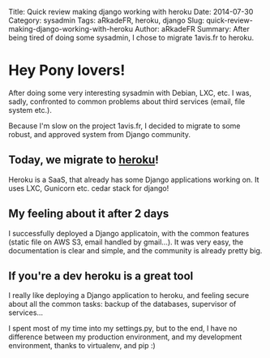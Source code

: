 Title: Quick review making django working with heroku
Date: 2014-07-30
Category: sysadmin
Tags: aRkadeFR, heroku, django
Slug: quick-review-making-django-working-with-heroku
Author: aRkadeFR
Summary: After being tired of doing some sysadmin, I chose to migrate 1avis.fr to heroku.

# Hey Pony lovers! #

After doing some very interesting sysadmin with Debian, LXC, etc. I was, sadly,
confronted to common problems about third services (email, file system etc.).

Because I'm slow on the project 1avis.fr, I decided to migrate to some robust,
and approved system from Django community.

## Today, we migrate to [heroku](http://heroku.com/)! ##

Heroku is a SaaS, that already has some Django applications working on. It uses
LXC, Gunicorn etc. cedar stack for django!

## My feeling about it after 2 days ##

I successfully deployed a Django applicatoin, with the common features (static
file on AWS S3, email handled by gmail…). It was very easy, the documentation is
clear and simple, and the community is already pretty big.

## If you're a dev heroku is a great tool ##

I really like deploying a Django application to heroku, and feeling secure about
all the common tasks: backup of the databases, supervisor of services…

I spent most of my time into my settings.py, but to the end, I have no
difference between my production environment, and my development environment,
thanks to virtualenv, and pip :)
